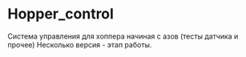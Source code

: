 # Hopper_control
Система управления для хоппера начиная с азов (тесты датчика и прочее)
Несколько версия - этап работы.
